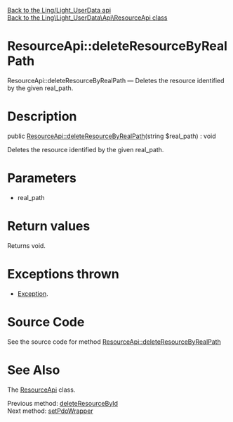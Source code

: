 [Back to the Ling/Light_UserData api](https://github.com/lingtalfi/Light_UserData/blob/master/doc/api/Ling/Light_UserData.md)<br>
[Back to the Ling\Light_UserData\Api\ResourceApi class](https://github.com/lingtalfi/Light_UserData/blob/master/doc/api/Ling/Light_UserData/Api/ResourceApi.md)


ResourceApi::deleteResourceByRealPath
================



ResourceApi::deleteResourceByRealPath — Deletes the resource identified by the given real_path.




Description
================


public [ResourceApi::deleteResourceByRealPath](https://github.com/lingtalfi/Light_UserData/blob/master/doc/api/Ling/Light_UserData/Api/ResourceApi/deleteResourceByRealPath.md)(string $real_path) : void




Deletes the resource identified by the given real_path.




Parameters
================


- real_path

    


Return values
================

Returns void.


Exceptions thrown
================

- [Exception](http://php.net/manual/en/class.exception.php).&nbsp;







Source Code
===========
See the source code for method [ResourceApi::deleteResourceByRealPath](https://github.com/lingtalfi/Light_UserData/blob/master/Api/ResourceApi.php#L106-L110)


See Also
================

The [ResourceApi](https://github.com/lingtalfi/Light_UserData/blob/master/doc/api/Ling/Light_UserData/Api/ResourceApi.md) class.

Previous method: [deleteResourceById](https://github.com/lingtalfi/Light_UserData/blob/master/doc/api/Ling/Light_UserData/Api/ResourceApi/deleteResourceById.md)<br>Next method: [setPdoWrapper](https://github.com/lingtalfi/Light_UserData/blob/master/doc/api/Ling/Light_UserData/Api/ResourceApi/setPdoWrapper.md)<br>


